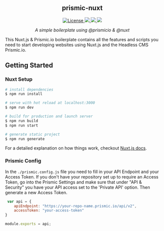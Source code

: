<h2 align="center">prismic-nuxt</h2>

<p align="center">
  <a href="https://github.com/c0nst4ntin/prismic-nuxt/blob/master/LICENSE.md">
    <img alt="License" src="https://img.shields.io/github/license/ConstantinRoss/prismic-nuxt.svg?color=orange">
  </a>
  <a href="https://img.shields.io/github/package-json/v/c0nst4ntin/prismic-nuxt">
    <img src="https://img.shields.io/github/package-json/v/c0nst4ntin/prismic-nuxt?color=success">
  </a>
  <a href="https://nuxtjs.org">
    <img src="https://img.shields.io/github/package-json/dependency-version/c0nst4ntin/prismic-nuxt/nuxt?color=blue">
  </a>
  <a href="https://sass-lang.com">
    <img src="https://img.shields.io/github/package-json/dependency-version/c0nst4ntin/prismic-nuxt/dev/node-sass?color=ff69b4">
  </a>
</p>

<p align="center">
  <em>
  A simple boilerplate using @prismicio & @nuxt
  </em>
</p>

This Nuxt.js & Prismic.io boilerplate contains all the features and scripts you need to start developing websites using Nuxt.js and the Headless CMS Prismic.io.


## Getting Started


### Nuxt Setup

``` bash
# install dependencies
$ npm run install

# serve with hot reload at localhost:3000
$ npm run dev

# build for production and launch server
$ npm run build
$ npm run start

# generate static project
$ npm run generate
```

For a detailed explanation on how things work, checkout [Nuxt.js docs](https://nuxtjs.org).

### Prismic Config
In the `./prismic.config.js` file you need to fill in your API Endpoint and your Access Token.
If you don't have your repository set up to require an Access Token, go into the Prismic Settings and make sure that under "API & Security" you have your API access set to the 'Private API' option. Then generate a new Access Token.

```javascript
 var api = {
    apiEndpoint: "https://your-repo-name.prismic.io/api/v2",
    accessToken: "your-access-token"
}

module.exports = api;
```


